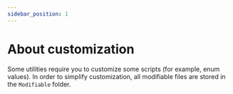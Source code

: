 ```yaml
---
sidebar_position: 1
---
```


# About customization

Some utilities require you to customize some scripts (for example, enum values). In order to simplify customization, all modifiable files are stored in the `Modifiable` folder.
